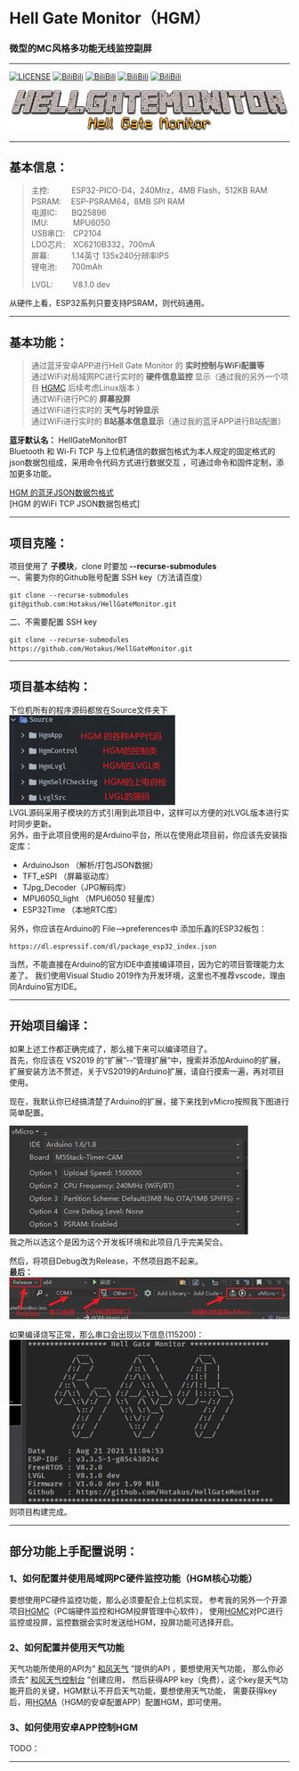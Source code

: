 # Hell Gate Monitor（HGM）
### 微型的MC风格多功能无线监控副屏  

---
[![LICENSE](https://img.shields.io/github/license/Hotakus/HellGateMonitor?label=LICENSE&logo=GNU&style=flat-square)](./LICENSE)
[![BiliBili](https://img.shields.io/badge/Kicad-硬件原理图-yellow?style=flat-square&logo=Files)](Hardware)
[![BiliBili](https://img.shields.io/badge/BiliBili-视频介绍-blue?style=flat-square&logo=Bilibili)](https://space.bilibili.com/341974201)
[![BiliBili](https://img.shields.io/badge/BiliBili-我的空间-red?style=flat-square&logo=Bilibili)](https://space.bilibili.com/341974201)
[![BiliBili](https://img.shields.io/badge/IDE-VisualStudio-blueviolet?style=flat-square&logo=VisualStudio)](https://visualstudio.microsoft.com/zh-hans/vs/)


![HellGateMonitor](image/HellGateMonitor.png)

---

## 基本信息：

> 主控: &emsp; &emsp; ESP32-PICO-D4，240Mhz，4MB Flash，512KB RAM  
> PSRAM: &emsp;ESP-PSRAM64，8MB SPI RAM  
> 电源IC: &emsp; &nbsp;BQ25896  
> IMU: &emsp; &emsp; &nbsp;MPU6050  
> USB串口:&emsp;CP2104    
> LDO芯片:&emsp;XC6210B332，700mA  
> 屏幕: &emsp; &emsp; 1.14英寸 135x240分辨率IPS  
> 锂电池:&emsp; &nbsp; 700mAh  
> 
> LVGL: &nbsp;&nbsp; &nbsp; &nbsp; &nbsp;V8.1.0 dev

从硬件上看，ESP32系列只要支持PSRAM，则代码通用。 

---
## 基本功能：
>通过蓝牙安卓APP进行Hell Gate Monitor 的 __实时控制与WiFi配置等__  
>通过WiFi对局域网PC进行实时的 __硬件信息监控__ 显示（通过我的另外一个项目 
> [HGMC]() 后续考虑Linux版本
> ）  
>通过WiFi进行PC的 __屏幕投屏__  
>通过WiFi进行实时的 __天气与时钟显示__  
>通过WiFi进行实时的 __B站基本信息显示__（通过我的蓝牙APP进行B站配置）  

__蓝牙默认名：__ HellGateMonitorBT  
Bluetooth 和 Wi-Fi TCP 与上位机通信的数据包格式为本人规定的固定格式的json数据包组成，采用命令代码方式进行数据交互
，可通过命令和固件定制，添加更多功能。  

[HGM 的蓝牙JSON数据包格式](./Source/HgmApp/HgmBT/README.md)  
[HGM 的WiFi TCP JSON数据包格式]

---

## 项目克隆：
项目使用了 __子模块__，clone 时要加 __--recurse-submodules__  
一、需要为你的Github账号配置 SSH key（方法请百度）
```shell
git clone --recurse-submodules git@github.com:Hotakus/HellGateMonitor.git
```
二、不需要配置 SSH key
```shell
git clone --recurse-submodules https://github.com/Hotakus/HellGateMonitor.git
```

---

## 项目基本结构：
下位机所有的程序源码都放在Source文件夹下  
![HellGateMonitor](image/SourceStruct.png)  
LVGL源码采用子模块的方式引用到此项目中，这样可以方便的对LVGL版本进行实时同步更新。  
另外，由于此项目使用的是Arduino平台，所以在使用此项目前，你应该先安装指定库：
* ArduinoJson （解析/打包JSON数据）
* TFT_eSPI （屏幕驱动库）
* TJpg_Decoder（JPG解码库）
* MPU6050_light （MPU6050 轻量库）  
* ESP32Time （本地RTC库）  

另外，你应该在Arduino的 File-->preferences中 添加乐鑫的ESP32板包：
```shell
https://dl.espressif.com/dl/package_esp32_index.json
```

当然，不能直接在Arduino的官方IDE中直接编译项目，因为它的项目管理能力太差了。
我们使用Visual Studio 2019作为开发环境，这里也不推荐vscode，理由同Arduino官方IDE。

---

## 开始项目编译：
如果上述工作都正确完成了，那么接下来可以编译项目了。  
首先，你应该在 VS2019 的“扩展”--“管理扩展”中，搜索并添加Arduino的扩展，
扩展安装方法不赘述，关于VS2019的Arduino扩展，请自行摸索一遍，再对项目使用。

现在，我默认你已经搞清楚了Arduino的扩展，接下来找到vMicro按照我下图进行简单配置。

![ArduinoConfig](image/ArduinoConfig.png)  
我之所以选这个是因为这个开发板环境和此项目几乎完美契合。

然后，将项目Debug改为Release，不然项目跑不起来。  
__最后：__  
![tb](image/tb.png)

如果编译烧写正常，那么串口会出现以下信息(115200)：  
![HGM](image/HGM.png)  
则项目构建完成。

---

## 部分功能上手配置说明：

### 1、如何配置并使用局域网PC硬件监控功能（HGM核心功能）
要想使用PC硬件监控功能，那么必须要配合上位机实现，
参考我的另外一个开源项目[HGMC]()（PC端硬件监控和HGM投屏管理中心软件），
使用[HGMC]()对PC进行监控或投屏，监控数据会实时发送给HGM，投屏功能可选择开启。

### 2、如何配置并使用天气功能
天气功能所使用的API为“ [和风天气](https://id.qweather.com) ”提供的API
，要想使用天气功能，
那么你必须去“ [和风天气控制台](https://id.qweather.com/#/login?redirect=https%3A%2F%2Fconsole.qweather.com) ”创建应用，
然后获得APP key（免费），这个key是天气功能开启的关键，HGM默认不开启天气功能，要想使用天气功能，
需要获得key后，用[HGMA]()（HGM的安卓配置APP）配置HGM，即可使用。

### 3、如何使用安卓APP控制HGM
TODO：

---









<br>
<br>
<br>
<br>
<br>
<br>
<br>
<br>
<br>
<br>
<br>
<br>
<br>
